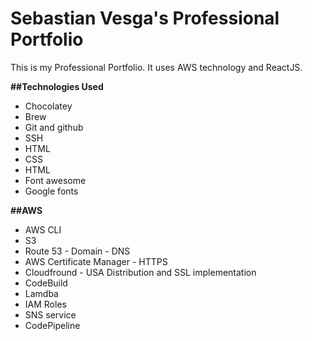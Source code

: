 # Sebastian Vesga's Professional Portfolio
This is my Professional Portfolio. It uses AWS technology and ReactJS.

<p>
<strong>##Technologies Used</strong>
<ul> 
  <li>Chocolatey</li>
  <li>Brew</li>
  <li>Git and github</li>
  <li>SSH</li>
  <li>HTML</li> 
  <li>CSS</li>
  <li>HTML</li>
  <li>Font awesome</li>
  <li>Google fonts</li>
 </ul>
</p>

<p>
<strong>##AWS</strong>
<ul> 
  <li>AWS CLI</li>
  <li>S3</li>
  <li>Route 53 - Domain - DNS</li>
  <li>AWS Certificate Manager - HTTPS</li>
  <li>Cloudfround - USA Distribution and SSL implementation</li>
  <li>CodeBuild</li>
  <li>Lamdba </li>
  <li>IAM Roles</li>
  <li>SNS service</li>
  <li>CodePipeline</li>
</ul>
</p>
